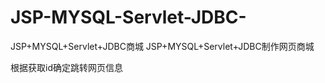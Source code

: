 # JSP-MYSQL-Servlet-JDBC-
JSP+MYSQL+Servlet+JDBC商城
JSP+MYSQL+Servlet+JDBC制作网页商城



根据获取id确定跳转网页信息






